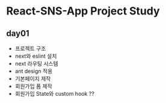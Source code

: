 # React-SNS-App Project Study

## day01

- 프로젝트 구조
- next와 eslint 설치
- next 라우팅 시스템
- ant design 적용
- 기본페이지 제작
- 회원가입 폼 제작
- 회원가입 State와 custom hook
  ??
